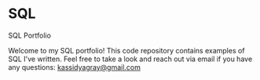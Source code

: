 # SQL
SQL Portfolio

Welcome to my SQL portfolio! This code repository contains examples of SQL I've written. Feel free to take a look and reach out via email if you have any questions: kassidyagray@gmail.com
